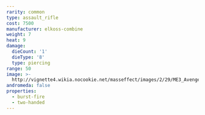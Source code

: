```yaml
---
rarity: common
type: assault_rifle
cost: 7500
manufacturer: elkoss-combine
weight: 7
heat: 9
damage:
  dieCount: '1'
  dieType: '8'
  type: piercing
range: 50
image: >-
  http://vignette4.wikia.nocookie.net/masseffect/images/2/29/ME3_Avenger_Assault_Rifle.png/revision/latest?cb=20120317171316
andromeda: false
properties:
  - burst-fire
  - two-handed
---
```

